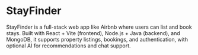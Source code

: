# StayFinder
StayFinder is a full-stack web app like Airbnb where users can list and book stays. Built with React + Vite (frontend), Node.js + Java (backend), and MongoDB, it supports property listings, bookings, and authentication, with optional AI for recommendations and chat support.

